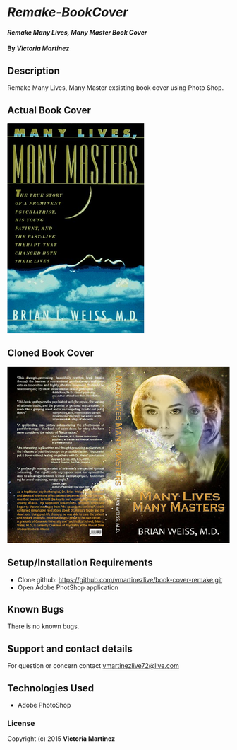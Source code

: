 # _Remake-BookCover_

#### _Remake Many Lives, Many Master Book Cover_

#### By _**Victoria Martinez**_

## Description

Remake Many Lives, Many Master exsisting book cover using Photo Shop.

## Actual Book Cover 
![](cover_manyMasters.jpg)

## Cloned Book Cover
![](book-cover.jpg)

## Setup/Installation Requirements

* Clone github: https://github.com/vmartinezlive/book-cover-remake.git
* Open Adobe PhotShop application

## Known Bugs

There is no known bugs.

## Support and contact details

For question or concern contact vmartinezlive72@live.com

## Technologies Used

* Adobe PhotoShop

### License


Copyright (c) 2015 **Victoria Martinez**